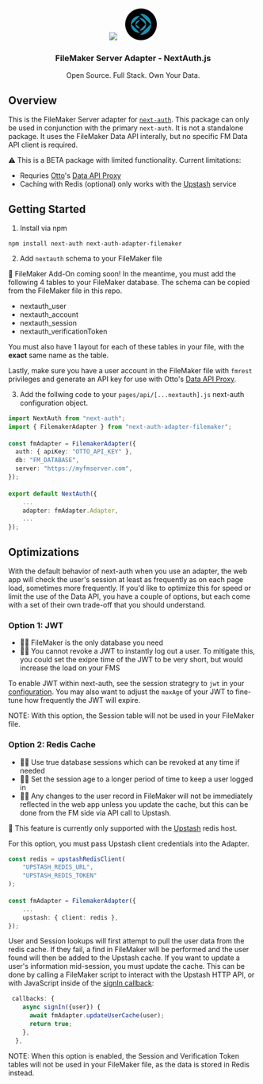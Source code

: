 
<p align="center">
   <br/>
   <a href="https://next-auth.js.org" target="_blank"><img height="64px" src="https://next-auth.js.org/img/logo/logo-sm.png" /></a>&nbsp;&nbsp;&nbsp;&nbsp;<img height="64px" src="logo.png" />
   <h3 align="center"><b>FileMaker Server Adapter</b> - NextAuth.js</h3>
   <p align="center">
   Open Source. Full Stack. Own Your Data.
   </p>
</p>

## Overview 
This is the FileMaker Server adapter for [`next-auth`](https://next-auth.js.org). This package can only be used in conjunction with the primary `next-auth`. It is not a standalone package. It uses the FileMaker Data API interally, but no specific FM Data API client is required.

:warning: This is a BETA package with limited functionality. Current limitations:
- Requries [Otto](https://ottofms.com/)'s [Data API Proxy](https://www.ottofms.com/docs/developer-api/proxy)
- Caching with Redis (optional) only works with the [Upstash](https://upstash.com/) service

## Getting Started
1. Install via npm
```
npm install next-auth next-auth-adapter-filemaker
```
2. Add `nextauth` schema to your FileMaker file

🐞 FileMaker Add-On coming soon! In the meantime, you must add the following 4 tables to your FileMaker database. The schema can be copied from the FileMaker file in this repo.
- nextauth_user
- nextauth_account
- nextauth_session 
- nextauth_verificationToken

You must also have 1 layout for each of these tables in your file, with the **exact** same name as the table.

Lastly, make sure you have a user account in the FileMaker file with `fmrest` privileges and generate an API key for use with Otto's [Data API Proxy](https://www.ottofms.com/docs/developer-api/proxy).

3. Add the follwing code to your `pages/api/[...nextauth].js` next-auth configuration object.

```ts
import NextAuth from "next-auth";
import { FilemakerAdapter } from "next-auth-adapter-filemaker";

const fmAdapter = FilemakerAdapter({
  auth: { apiKey: "OTTO_API_KEY" },
  db: "FM_DATABASE",
  server: "https://myfmserver.com",
});

export default NextAuth({
    ...
    adapter: fmAdapter.Adapter,
    ...
});

```

## Optimizations
With the default behavior of next-auth when you use an adapter, the web app will check the user's session at least as frequently as on each page load, sometimes more frequently. If you'd like to optimize this for speed or limit the use of the Data API, you have a couple of options, but each come with a set of their own trade-off that you should understand.

### Option 1: JWT
- 👍🏻 FileMaker is the only database you need
- 👎🏻 You cannot revoke a JWT to instantly log out a user. To mitigate this, you could set the exipre time of the JWT to be very short, but would increase the load on your FMS

To enable JWT within next-auth, see the session strategry to `jwt` in your [configuration](https://next-auth.js.org/configuration/options#session). You may also want to adjust the `maxAge` of your JWT to fine-tune how frequently the JWT will expire.

NOTE: With this option, the Session table will not be used in your FileMaker file.
### Option 2: Redis Cache
- 👍🏻 Use true database sessions which can be revoked at any time if needed
- 👍🏻 Set the session age to a longer period of time to keep a user logged in
- 👎🏻 Any changes to the user record in FileMaker will not be immediately reflected in the web app unless you update the cache, but this can be done from the FM side via API call to Upstash.

🐞 This feature is currently only supported with the [Upstash](https://upstash.com/) redis host.

For this option, you must pass Upstash client credentials into the Adapter.
```ts
const redis = upstashRedisClient(
    "UPSTASH_REDIS_URL",
    "UPSTASH_REDIS_TOKEN"
);

const fmAdapter = FilemakerAdapter({
    ...
    upstash: { client: redis },
});
```

User and Session lookups will first attempt to pull the user data from the redis cache. If they fail, a find in FileMaker will be performed and the user found will then be added to the Upstash cache. If you want to update a user's information mid-session, you must update the cache. This can be done by calling a FileMaker script to interact with the Upstash HTTP API, or with JavaScript inside of the [signIn callback](https://next-auth.js.org/configuration/callbacks#sign-in-callback):

```ts
 callbacks: {
    async signIn({user}) {
      await fmAdapter.updateUserCache(user);
      return true;
    },
  },
```

NOTE: When this option is enabled, the Session and Verification Token tables will not be used in your FileMaker file, as the data is stored in Redis instead.